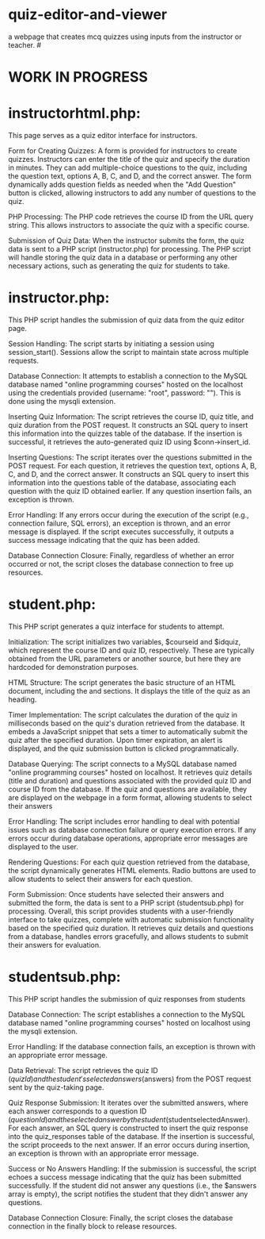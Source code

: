 # quiz-editor-and-viewer
a webpage that creates mcq quizzes using inputs from the instructor or teacher.
#<h1> WORK IN PROGRESS</h1>
# instructorhtml.php:
This page serves as a quiz editor interface for instructors.

Form for Creating Quizzes:
A form is provided for instructors to create quizzes.
Instructors can enter the title of the quiz and specify the duration in minutes.
They can add multiple-choice questions to the quiz, including the question text, options A, B, C, and D, and the correct answer.
The form dynamically adds question fields as needed when the "Add Question" button is clicked, allowing instructors to add any number of questions to the quiz.

PHP Processing:
The PHP code retrieves the course ID from the URL query string.
This allows instructors to associate the quiz with a specific course.

Submission of Quiz Data:
When the instructor submits the form, the quiz data is sent to a PHP script (instructor.php) for processing.
The PHP script will handle storing the quiz data in a database or performing any other necessary actions, such as generating the quiz for students to take.

# instructor.php:
This PHP script handles the submission of quiz data from the quiz editor page.

Session Handling:
The script starts by initiating a session using session_start(). Sessions allow the script to maintain state across multiple requests.

Database Connection:
It attempts to establish a connection to the MySQL database named "online programming courses" hosted on the localhost using the credentials provided (username: "root", password: ""). This is done using the mysqli extension.

Inserting Quiz Information:
The script retrieves the course ID, quiz title, and quiz duration from the POST request.
It constructs an SQL query to insert this information into the quizzes table of the database.
If the insertion is successful, it retrieves the auto-generated quiz ID using $conn->insert_id.

Inserting Questions:
The script iterates over the questions submitted in the POST request.
For each question, it retrieves the question text, options A, B, C, and D, and the correct answer.
It constructs an SQL query to insert this information into the questions table of the database, associating each question with the quiz ID obtained earlier.
If any question insertion fails, an exception is thrown.

Error Handling:
If any errors occur during the execution of the script (e.g., connection failure, SQL errors), an exception is thrown, and an error message is displayed.
If the script executes successfully, it outputs a success message indicating that the quiz has been added.

Database Connection Closure:
Finally, regardless of whether an error occurred or not, the script closes the database connection to free up resources.

# student.php: 
This PHP script generates a quiz interface for students to attempt.

Initialization:
The script initializes two variables, $courseid and $idquiz, which represent the course ID and quiz ID, respectively. These are typically obtained from the URL parameters or another source, but here they are hardcoded for demonstration purposes.

HTML Structure:
The script generates the basic structure of an HTML document, including the <head> and <body> sections.
It displays the title of the quiz as an heading.

Timer Implementation:
The script calculates the duration of the quiz in milliseconds based on the quiz's duration retrieved from the database.
It embeds a JavaScript snippet that sets a timer to automatically submit the quiz after the specified duration. Upon timer expiration, an alert is displayed, and the quiz submission button is clicked programmatically.

Database Querying:
The script connects to a MySQL database named "online programming courses" hosted on localhost.
It retrieves quiz details (title and duration) and questions associated with the provided quiz ID and course ID from the database.
If the quiz and questions are available, they are displayed on the webpage in a form format, allowing students to select their answers

Error Handling:
The script includes error handling to deal with potential issues such as database connection failure or query execution errors.
If any errors occur during database operations, appropriate error messages are displayed to the user.

Rendering Questions:
For each quiz question retrieved from the database, the script dynamically generates HTML elements.
Radio buttons are used to allow students to select their answers for each question.

Form Submission:
Once students have selected their answers and submitted the form, the data is sent to a PHP script (studentsub.php) for processing.
Overall, this script provides students with a user-friendly interface to take quizzes, complete with automatic submission functionality based on the specified quiz duration. It retrieves quiz details and questions from a database, handles errors gracefully, and allows students to submit their answers for evaluation.

# studentsub.php:
This PHP script handles the submission of quiz responses from students

Database Connection:
The script establishes a connection to the MySQL database named "online programming courses" hosted on localhost using the mysqli extension.

Error Handling:
If the database connection fails, an exception is thrown with an appropriate error message.

Data Retrieval:
The script retrieves the quiz ID ($quizId) and the student's selected answers ($answers) from the POST request sent by the quiz-taking page.

Quiz Response Submission:
It iterates over the submitted answers, where each answer corresponds to a question ID ($questionId) and the selected answer by the student ($studentselectedAnswer).
For each answer, an SQL query is constructed to insert the quiz response into the quiz_responses table of the database.
If the insertion is successful, the script proceeds to the next answer. If an error occurs during insertion, an exception is thrown with an appropriate error message.

Success or No Answers Handling:
If the submission is successful, the script echoes a success message indicating that the quiz has been submitted successfully.
If the student did not answer any questions (i.e., the $answers array is empty), the script notifies the student that they didn't answer any questions.

Database Connection Closure:
Finally, the script closes the database connection in the finally block to release resources.
